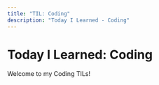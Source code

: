 ```yaml
---
title: "TIL: Coding"
description: "Today I Learned - Coding"
---
```


# Today I Learned: Coding

Welcome to my Coding TILs!
